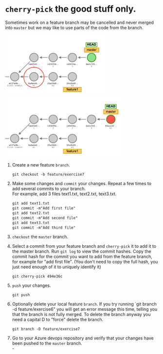 # `cherry-pick` the good stuff only.

Sometimes work on a feature branch may be cancelled and never merged into `master` but we may like to use parts of the code from the branch.

<img src="../images/cherry_pick1.png" height="200">
<img src="../images/cherry_pick2.png" height="200">

1. Create a new feature `branch`.
    ```
    git checkout -b feature/exercise7
    ```

2. Make some changes and `commit` your changes. Repeat a few times to add several commits to your branch.  
    For example, add 3 files text1.txt, text2.txt, text3.txt.
    ```
    git add text1.txt
    git commit -m"Add first file"
    git add text2.txt
    git commit -m"Add second file"
    git add text3.txt
    git commit -m"Add third file"
    ```

4. `checkout` the `master` branch.

5. Select a commit from your feature branch and `cherry-pick` it to add it to the master branch.
    Run `git log` to view the commit hashes. Copy the commit hash for the commit you want to add from the feature branch, for example for "add first file". (You don't need to copy the full hash, you just need enough of it to uniquely identify it)
    ```
    git cherry-pick 494e36c
    ```

6. `push` your changes.
    ```
    git push
    ```

7. Optionally delete your local feature `branch`.
    If you try running `git branch -d feature/exercise6" you will get an error message this time, telling you that the branch is not fully merged. 
    To delete the branch anyway you need a capital D to "force" delete the branch. 
    ```
    git branch -D feature/exercise7
    ```

8. Go to your Azure devops repository and verify that your changes have been pushed to the `master` branch.  
    \-
